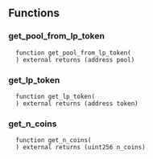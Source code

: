 


## Functions
### get_pool_from_lp_token
```solidity
  function get_pool_from_lp_token(
  ) external returns (address pool)
```




### get_lp_token
```solidity
  function get_lp_token(
  ) external returns (address token)
```




### get_n_coins
```solidity
  function get_n_coins(
  ) external returns (uint256 n_coins)
```




